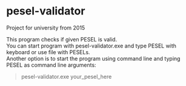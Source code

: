 # pesel-validator
Project for university from 2015

This program checks if given PESEL is valid.  
You can start program with pesel-validator.exe and type PESEL with keyboard or use file with PESELs.  
Another option is to start the program using command line and typing PESEL as command line arguments:  
>pesel-validator.exe your_pesel_here
